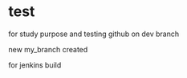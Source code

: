 # test
for study purpose and testing github on dev branch

new my_branch created

for jenkins build
